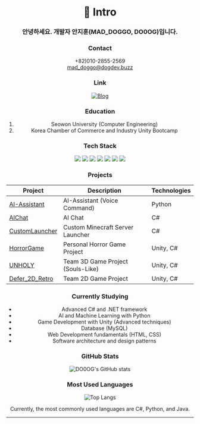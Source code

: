 <div align="center">

# 🐶 Intro

### 안녕하세요. 개발자 안지훈(MAD_DOGGO, DO0OG)입니다.

### Contact
+82)010-2855-2569  
mad_doggo@dogdev.buzz

### Link
[![Blog](https://img.shields.io/badge/Blog-20c997?style=for-the-badge&logo=Velog&logoColor=white)](https://dogdev.buzz)

### Education
1) Seowon University (Computer Engineering)
2) Korea Chamber of Commerce and Industry Unity Bootcamp

### Tech Stack
<img src="https://img.shields.io/badge/C%23-239120?style=for-the-badge&logo=c-sharp&logoColor=white"> <img src="https://img.shields.io/badge/Python-3776AB?style=for-the-badge&logo=python&logoColor=white"> <img src="https://img.shields.io/badge/MySQL-4479A1?style=for-the-badge&logo=mysql&logoColor=white"> <img src="https://img.shields.io/badge/Unity-000000?style=for-the-badge&logo=unity&logoColor=white"> <img src="https://img.shields.io/badge/Java-007396?style=for-the-badge&logo=java&logoColor=white&label=Basic"> <img src="https://img.shields.io/badge/HTML-E34F26?style=for-the-badge&logo=html5&logoColor=white&label=Basic"> <img src="https://img.shields.io/badge/CSS-1572B6?style=for-the-badge&logo=css3&logoColor=white&label=Basic">

### Projects

| Project | Description | Technologies |
|---------|-------------|--------------|
| [AI-Assistant](https://github.com/DO0OG/AI-Assistant) | AI-Assistant (Voice Command) | Python |
| [AIChat](https://github.com/DO0OG/AIChat) | AI Chat | C# |
| [CustomLauncher](https://github.com/DO0OG/CustomLaucncher) | Custom Minecraft Server Launcher | C# |
| [HorrorGame](https://github.com/DO0OG/HorrorGame) | Personal Horror Game Project | Unity, C# |
| [UNHOLY](https://github.com/Gongju-Unity-Bootcamp/UNHOLY-Justice) | Team 3D Game Project (Souls-Like) | Unity, C# |
| [Defer_2D_Retro](https://github.com/Gongju-Unity-Bootcamp/Defer_2D_Retro) | Team 2D Game Project | Unity, C# |

### Currently Studying
- Advanced C# and .NET framework
- AI and Machine Learning with Python
- Game Development with Unity (Advanced techniques)
- Database (MySQL)
- Web Development fundamentals (HTML, CSS)
- Software architecture and design patterns

### GitHub Stats

![DO0OG's GitHub stats](https://github-readme-stats.vercel.app/api?username=DO0OG&show_icons=true&theme=radical)

### Most Used Languages

![Top Langs](https://github-readme-stats.vercel.app/api/top-langs/?username=DO0OG&layout=compact&theme=radical&cache_seconds=1800)

Currently, the most commonly used languages are C#, Python, and Java.

---

</div>
